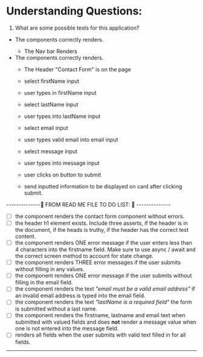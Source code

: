 # Understanding Questions:
1. What are some possible tests for this application?
* The <App /> components correctly renders.
    - The Nav bar Renders
* The <ContactForm /> components correctly renders.
    - The Header "Contact Form" is on the page
    - select firstName input
    - user types in firstName input
    - select lastName input
    - user types into lastName input
    - select email input
    - user types valid email into email input
    - select message input
    - user types into message input
    
    - user clicks on button to submit
    - send inputted information to be displayed on card after clicking submit.
    
--------------🎯  FROM READ ME FILE TO DO LIST: 🎯 --------------
* [ ] the component renders the contact form component without errors.
* [ ] the header h1 element exists. Include three asserts, if the header is in the document, if the heads is truthy, if the header has the correct test content.
* [ ] the component renders ONE error message if the user enters less than 4 characters into the firstname field. Make sure to use async / await and the correct screen method to account for state change.
* [ ] the component renders THREE error messages if the user submits without filling in any values.
* [ ] the component renders ONE error message if the user submits without filling in the email field.
* [ ] the component renders the text *"email must be a valid email address"* if an invalid email address is typed into the email field.
* [ ] the component renders the text *"lastName is a required field"* the form is submitted without a last name.
* [ ] the component renders the firstname, lastname and email text when submitted with valued fields and does **not** render a message value when one is not entered into the message field.
* [ ] renders all fields when the user submits with valid text filled in for all fields.
-----------------------------------------------------------------